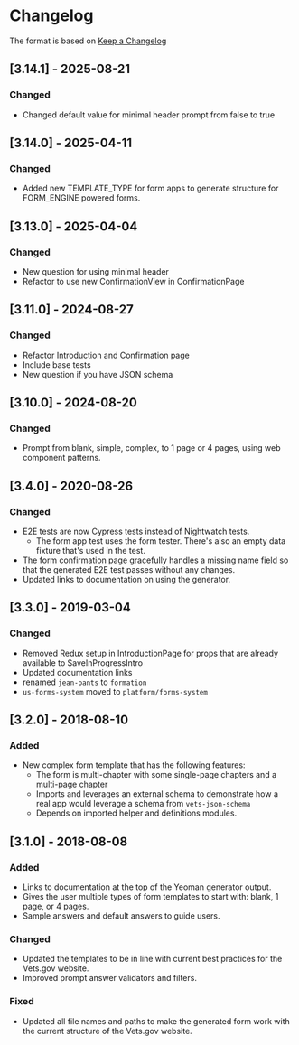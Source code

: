 # Changelog

The format is based on [Keep a Changelog](http://keepachangelog.com/en/1.0.0/)

## [3.14.1] - 2025-08-21
### Changed
- Changed default value for minimal header prompt from false to true

## [3.14.0] - 2025-04-11
### Changed
- Added new TEMPLATE_TYPE for form apps to generate structure for FORM_ENGINE powered forms.

## [3.13.0] - 2025-04-04
### Changed
- New question for using minimal header
- Refactor to use new ConfirmationView in ConfirmationPage

## [3.11.0] - 2024-08-27
### Changed
- Refactor Introduction and Confirmation page
- Include base tests
- New question if you have JSON schema

## [3.10.0] - 2024-08-20
### Changed
- Prompt from blank, simple, complex, to 1 page or 4 pages, using web component patterns.

## [3.4.0] - 2020-08-26
### Changed
- E2E tests are now Cypress tests instead of Nightwatch tests.
    - The form app test uses the form tester. There's also an empty data fixture that's used in the test.
- The form confirmation page gracefully handles a missing name field so that the generated E2E test passes without any changes.
- Updated links to documentation on using the generator.

## [3.3.0] - 2019-03-04
### Changed
- Removed Redux setup in IntroductionPage for props that are already available to SaveInProgressIntro
- Updated documentation links
- renamed `jean-pants` to `formation`
- `us-forms-system` moved to `platform/forms-system`

## [3.2.0] - 2018-08-10
### Added
- New complex form template that has the following features:
    - The form is multi-chapter with some single-page chapters and a multi-page chapter
    - Imports and leverages an external schema to demonstrate how a real app would leverage a schema from `vets-json-schema`
    - Depends on imported helper and definitions modules.

## [3.1.0] - 2018-08-08
### Added
- Links to documentation at the top of the Yeoman generator output.
- Gives the user multiple types of form templates to start with: blank, 1 page, or 4 pages.
- Sample answers and default answers to guide users.
### Changed
- Updated the templates to be in line with current best practices for the Vets.gov website.
- Improved prompt answer validators and filters.
### Fixed
- Updated all file names and paths to make the generated form work with the current structure of the Vets.gov website.
